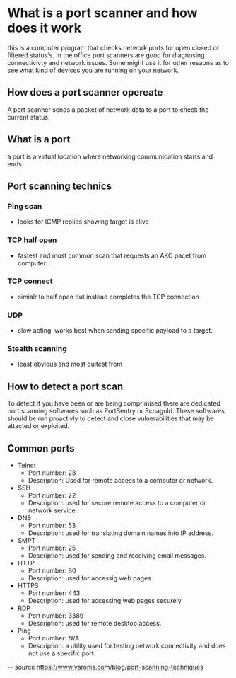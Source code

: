 # What is a port scanner and how does it work

this is a computer program that checks network ports for open closed or filtered status's.  In the office port scanners are good for diagnosing connectivivty and network issues.  Some might use it for other resaons as to see what kind of devices you are running on your network. 

## How does a port scanner opereate 
A port scanner sends a packet of network data to a port to check the current status. 

## What is a port 
a port is a virtual location where networking communication starts and ends.

## Port scanning technics 
### Ping scan 
- looks for ICMP replies showing target is alive 
### TCP half open 
- fastest and most common scan that requests an AKC pacet from computer. 
### TCP connect 
- simialr to half open but instead completes the TCP connection 
### UDP
- slow acting, works best when sending specific payload to a target. 
### Stealth scanning 
- least obvious and most quitest from 

## How to detect a port scan 
To detect if you have been or are being comprimised there are dedicated port scanning softwares such as PortSentry or Scnagold.  These softwares should be run proactivly to detect and close vulnerabilities that may be attacted or exploited.  

## Common ports 
* Telnet
    - Port number: 23
    - Description: Used for remote access to a computer or network. 
* SSH
    - Port number: 22
    - Description: used for secure remote access to a computer or network service.  
* DNS 
    - Port number: 53
    - Description: used for translating domain names into IP address. 
* SMPT
    - Port number: 25
    - Description: used for sending and receiving email messages. 
* HTTP
    - Port number: 80
    - Description: used for accessig web pages 
* HTTPS
    - Port number: 443
    - Description: used for accessing web pages securely 
* RDP
    - Port number: 3389
    - Description: used for remote desktop access. 
* Ping
    - Port number: N/A
    - Description: a utility used for testing network connectivity and does not use a specific port. 

-- source https://www.varonis.com/blog/port-scanning-techniques 
